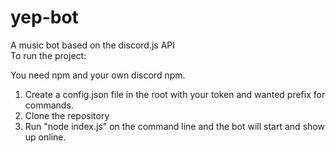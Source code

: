 # yep-bot
A music bot based on the discord.js API  
To run the project:  
  
You need npm and your own discord npm.
  
1. Create a config.json file in the root with your token and wanted prefix for commands.  
2. Clone the repository
3. Run "node index.js" on the command line and the bot will start and show up online.
